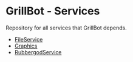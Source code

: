 # GrillBot - Services

Repository for all services that GrillBot depends.

- [FileService](https://github.com/GrillBot/GrillBot.Services/tree/master/src/FileService)
- [Graphics](https://github.com/GrillBot/GrillBot.Services/tree/master/src/Graphics)
- [RubbergodService](https://github.com/GrillBot/GrillBot.Services/tree/master/src/RubbergodService)
